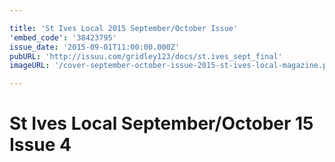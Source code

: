 ```yaml
---

title: 'St Ives Local 2015 September/October Issue'
'embed_code': '38423795'
issue_date: '2015-09-01T11:00:00.000Z'
pubURL: 'http://issuu.com/gridley123/docs/st.ives_sept_final'
imageURL: '/cover-september-october-issue-2015-st-ives-local-magazine.png'

---
```


# St Ives Local September/October 15 Issue 4

